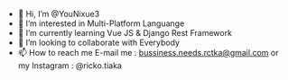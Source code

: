 - 👋 Hi, I’m @YouNixue3
- 👀 I’m interested in Multi-Platform Languange
- 🌱 I’m currently learning Vue JS & Django Rest Framework
- 💞️ I’m looking to collaborate with Everybody
- 📫 How to reach me E-mail me : bussiness.needs.rctka@gmail.com or my Instagram : @ricko.tiaka

<!---
YouNixue3/YouNixue3 is a ✨ special ✨ repository because its `README.md` (this file) appears on your GitHub profile.
You can click the Preview link to take a look at your changes.
--->
